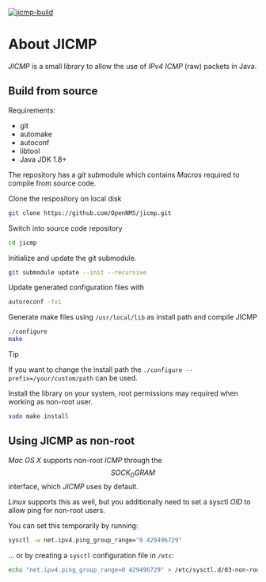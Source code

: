 [![jicmp-build](https://github.com/Bluebird-Community/jicmp/actions/workflows/jicmp-build.yaml/badge.svg)](https://github.com/Bluebird-Community/jicmp/actions/workflows/jicmp-build.yaml)

# About JICMP

_JICMP_ is a small library to allow the use of _IPv4_ _ICMP_ (raw) packets in Java.

## Build from source

Requirements:

* git
* automake
* autoconf
* libtool
* Java JDK 1.8+

The repository has a _git_ submodule which contains _Macros_ required to compile from source code.

Clone the respository on local disk

```bash
git clone https://github.com/OpenNMS/jicmp.git
```

Switch into source code repository
```bash
cd jicmp
```

Initialize and update the git submodule.
```bash
git submodule update --init --recursive
```

Update generated configuration files with
```bash
autoreconf -fvi
```

Generate make files using `/usr/local/lib` as install path and compile JICMP
```bash
./configure
make
```

> [!TIP]
> If you want to change the install path the `./configure --prefix=/your/custom/path` can be used.

Install the library on your system, root permissions may required when working as non-root user.
```bash
sudo make install
```
## Using JICMP as non-root

_Mac OS X_ supports non-root _ICMP_ through the _$$SOCK_DGRAM$$_ interface, which _JICMP_ uses by default.

_Linux_ supports this as well, but you additionally need to set a sysctl _OID_ to allow ping for non-root users.

You can set this temporarily by running: 
 
```bash
sysctl -w net.ipv4.ping_group_range="0 429496729"
```

... or by creating a `sysctl` configuration file in `/etc`:

```bash
echo "net.ipv4.ping_group_range=0 429496729" > /etc/sysctl.d/03-non-root-icmp.conf
```


